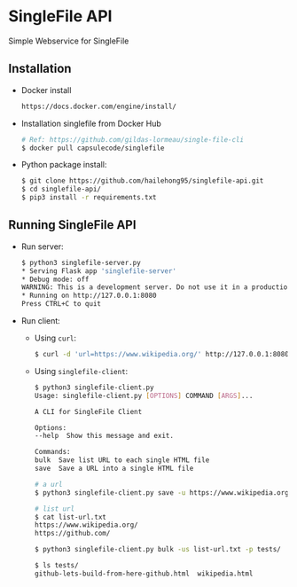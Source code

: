 # SingleFile API

Simple Webservice for SingleFile

## Installation

- Docker install

    ```bash
    https://docs.docker.com/engine/install/
    ```

- Installation singlefile from Docker Hub

    ```bash
    # Ref: https://github.com/gildas-lormeau/single-file-cli
    $ docker pull capsulecode/singlefile
    ```

- Python package install:

    ```bash
    $ git clone https://github.com/hailehong95/singlefile-api.git
    $ cd singlefile-api/
    $ pip3 install -r requirements.txt
    ```

## Running SingleFile API

- Run server:

    ```bash
    $ python3 singlefile-server.py
    * Serving Flask app 'singlefile-server'
    * Debug mode: off
    WARNING: This is a development server. Do not use it in a production deployment. Use a production WSGI server instead.
    * Running on http://127.0.0.1:8080
    Press CTRL+C to quit
    ```

- Run client:

  - Using `curl`:

    ```bash
    $ curl -d 'url=https://www.wikipedia.org/' http://127.0.0.1:8080
    ```

  - Using `singlefile-client`:

    ```bash
    $ python3 singlefile-client.py
    Usage: singlefile-client.py [OPTIONS] COMMAND [ARGS]...

    A CLI for SingleFile Client

    Options:
    --help  Show this message and exit.

    Commands:
    bulk  Save list URL to each single HTML file
    save  Save a URL into a single HTML file
    ```

    ```bash
    # a url
    $ python3 singlefile-client.py save -u https://www.wikipedia.org/ -p tests/
    ```

    ```bash
    # list url
    $ cat list-url.txt
    https://www.wikipedia.org/
    https://github.com/

    $ python3 singlefile-client.py bulk -us list-url.txt -p tests/
    ```

    ```bash
    $ ls tests/
    github-lets-build-from-here-github.html  wikipedia.html
    ```
